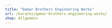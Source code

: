 ```yaml
---
title: "Qamar Brothers Engineering Works"
url: /karachi/qamar-brothers-engineering-works/
shop: Allgemein
---
```

